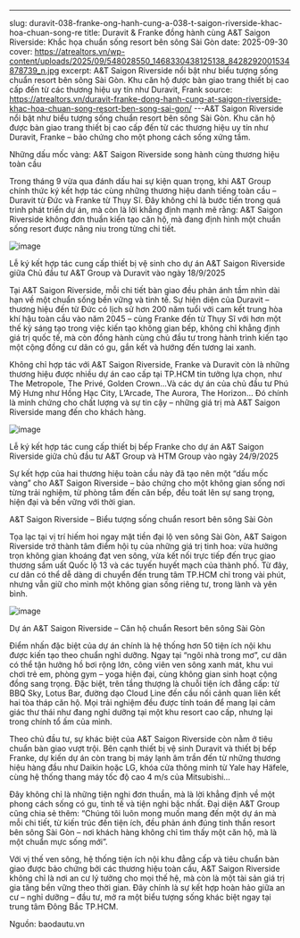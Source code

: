 ---
slug: duravit-038-franke-ong-hanh-cung-a-038-t-saigon-riverside-khac-hoa-chuan-song-re
title: Duravit &#038; Franke đồng hành cùng A&#038;T Saigon Riverside: Khắc họa chuẩn sống resort bên sông Sài Gòn
date: 2025-09-30
cover: https://atrealtors.vn/wp-content/uploads/2025/09/548028550_1468330438125138_8428292001534878739_n.jpg
excerpt: A&#38;T Saigon Riverside nổi bật như biểu tượng sống chuẩn resort bên sông Sài Gòn. Khu căn hộ được bàn giao trang thiết bị cao cấp đến từ các thương hiệu uy tín như Duravit, Frank
source: https://atrealtors.vn/duravit-franke-dong-hanh-cung-at-saigon-riverside-khac-hoa-chuan-song-resort-ben-song-sai-gon/
---A&amp;T Saigon Riverside nổi bật như biểu tượng sống chuẩn resort bên sông Sài Gòn. Khu căn hộ được bàn giao trang thiết bị cao cấp đến từ các thương hiệu uy tín như Duravit, Franke &#8211; bảo chứng cho một phong cách sống xứng tầm.



Những dấu mốc vàng: A&amp;T Saigon Riverside song hành cùng thương hiệu toàn cầu



Trong tháng 9 vừa qua đánh dấu hai sự kiện quan trọng, khi A&amp;T Group chính thức ký kết hợp tác cùng những thương hiệu danh tiếng toàn cầu &#8211; Duravit từ Đức và Franke từ Thụy Sĩ. Đây không chỉ là bước tiến trong quá trình phát triển dự án, mà còn là lời khẳng định mạnh mẽ rằng: A&amp;T Saigon Riverside không đơn thuần kiến tạo căn hộ, mà đang định hình một chuẩn sống resort được nâng niu trong từng chi tiết.



![image](https://atrealtors.vn/wp-content/uploads/2025/09/548028550_1468330438125138_8428292001534878739_n.jpg)

Lễ ký kết hợp tác cung cấp thiết bị vệ sinh cho dự án A&amp;T Saigon Riverside giữa Chủ đầu tư A&amp;T Group và Duravit vào ngày 18/9/2025

Tại A&amp;T Saigon Riverside, mỗi chi tiết bàn giao đều phản ánh tầm nhìn dài hạn về một chuẩn sống bền vững và tinh tế. Sự hiện diện của Duravit &#8211; thương hiệu đến từ Đức có lịch sử hơn 200 năm tuổi với cam kết trung hòa khí hậu toàn cầu vào năm 2045 &#8211; cùng Franke đến từ Thụy Sĩ với hơn một thế kỷ sáng tạo trong việc kiến tạo không gian bếp, không chỉ khẳng định giá trị quốc tế, mà còn đồng hành cùng chủ đầu tư trong hành trình kiến tạo một cộng đồng cư dân có gu, gắn kết và hướng đến tương lai xanh.



Không chỉ hợp tác với A&amp;T Saigon Riverside, Franke và Duravit còn là những thương hiệu được nhiều dự án cao cấp tại TP.HCM tin tưởng lựa chọn, như The Metropole, The Privé, Golden Crown…Và các dự án của chủ đầu tư Phú Mỹ Hưng như Hồng Hạc City, L&#8217;Arcade, The Aurora, The Horizon… Đó chính là minh chứng cho chất lượng và sự tin cậy &#8211; những giá trị mà A&amp;T Saigon Riverside mang đến cho khách hàng.



![image](https://atrealtors.vn/wp-content/uploads/2025/09/555541240_1474563057501876_3259516447902814207_n.jpg)

Lễ ký kết hợp tác cung cấp thiết bị bếp Franke cho dự án A&amp;T Saigon Riverside giữa chủ đầu tư A&amp;T Group và HTM Group vào ngày 24/9/2025

Sự kết hợp của hai thương hiệu toàn cầu này đã tạo nên một “dấu mốc vàng” cho A&amp;T Saigon Riverside &#8211; bảo chứng cho một không gian sống nơi từng trải nghiệm, từ phòng tắm đến căn bếp, đều toát lên sự sang trọng, hiện đại và bền vững với thời gian.



A&amp;T Saigon Riverside &#8211; Biểu tượng sống chuẩn resort bên sông Sài Gòn



Tọa lạc tại vị trí hiếm hoi ngay mặt tiền đại lộ ven sông Sài Gòn, A&amp;T Saigon Riverside trở thành tâm điểm hội tụ của những giá trị tinh hoa: vừa hưởng trọn không gian khoáng đạt ven sông, vừa kết nối trực tiếp đến trục giao thương sầm uất Quốc lộ 13 và các tuyến huyết mạch của thành phố. Từ đây, cư dân có thể dễ dàng di chuyển đến trung tâm TP.HCM chỉ trong vài phút, nhưng vẫn giữ cho mình một không gian sống riêng tư, trong lành và yên bình.



![image](https://atrealtors.vn/wp-content/uploads/2025/09/AT-Saigon-Riverside-phoi-canh-moi-2.jpg)

Dự án A&amp;T Saigon Riverside &#8211; Căn hộ chuẩn Resort bên sông Sài Gòn

Điểm nhấn đặc biệt của dự án chính là hệ thống hơn 50 tiện ích nội khu được kiến tạo theo chuẩn nghỉ dưỡng. Ngay tại “ngôi nhà trong mơ”, cư dân có thể tận hưởng hồ bơi rộng lớn, công viên ven sông xanh mát, khu vui chơi trẻ em, phòng gym – yoga hiện đại, cùng không gian sinh hoạt cộng đồng sang trọng. Đặc biệt, trên tầng thượng là chuỗi tiện ích đẳng cấp: từ BBQ Sky, Lotus Bar, đường dạo Cloud Line đến cầu nối cảnh quan liên kết hai tòa tháp căn hộ. Mọi trải nghiệm đều được tính toán để mang lại cảm giác thư thái như đang nghỉ dưỡng tại một khu resort cao cấp, nhưng lại trong chính tổ ấm của mình.



Theo chủ đầu tư, sự khác biệt của A&amp;T Saigon Riverside còn nằm ở tiêu chuẩn bàn giao vượt trội. Bên cạnh thiết bị vệ sinh Duravit và thiết bị bếp Franke, dự kiến dự án còn trang bị máy lạnh âm trần đến từ những thương hiệu hàng đầu như Daikin hoặc LG, khóa cửa thông minh từ Yale hay Häfele, cùng hệ thống thang máy tốc độ cao 4 m/s của Mitsubishi&#8230;



Đây không chỉ là những tiện nghi đơn thuần, mà là lời khẳng định về một phong cách sống có gu, tinh tế và tiện nghi bậc nhất. Đại diện A&amp;T Group cũng chia sẻ thêm: “Chúng tôi luôn mong muốn mang đến một dự án mà mỗi chi tiết, từ kiến trúc đến tiện ích, đều phản ánh đúng tinh thần resort bên sông Sài Gòn &#8211; nơi khách hàng không chỉ tìm thấy một căn hộ, mà là một chuẩn mực sống mới”.



Với vị thế ven sông, hệ thống tiện ích nội khu đẳng cấp và tiêu chuẩn bàn giao được bảo chứng bởi các thương hiệu toàn cầu, A&amp;T Saigon Riverside không chỉ là nơi an cư lý tưởng cho mọi thế hệ, mà còn là một tài sản giá trị gia tăng bền vững theo thời gian. Đây chính là sự kết hợp hoàn hảo giữa an cư &#8211; nghỉ dưỡng &#8211; đầu tư, mở ra một biểu tượng sống khác biệt ngay tại trung tâm Đông Bắc TP.HCM.



Nguồn: baodautu.vn

